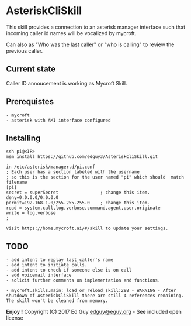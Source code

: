 # AsteriskCliSkill 

This skill provides a connection to an asterisk manager interface such 
that incoming caller id names will be vocalized by mycroft. 

Can also as "Who was the last caller" or "who is calling" to review the previous caller. 


## Current state

Caller ID annoucement is working as Mycroft Skill.


## Prerequistes

    - mycroft
    - asterisk with AMI interface configured 

## Installing

    ssh pi@<IP>
    msm install https://github.com/edguy3/AsteriskCliSkill.git

    in /etc/asterisk/manager.d/pi.conf 
    ; Each user has a section labeled with the username
    ; so this is the section for the user named "pi" which should  match filename
    [pi]
    secret = superSecret                ; change this item. 
    deny=0.0.0.0/0.0.0.0
    permit=192.168.1.0/255.255.255.0    ; change this item.
    read = system,call,log,verbose,command,agent,user,originate
    write = log,verbose
    ; 
    
    Visit https://home.mycroft.ai/#/skill to update your settings. 



## TODO

    - add intent to replay last caller's name
    - add intent to initiate calls. 
    - add intent to check if someone else is on call
    - add voicemail interface 
    - solicit further comments on implementation and functions. 

    - mycroft.skills.main:_load_or_reload_skill:288 - WARNING - After shutdown of AsteriskCliSkill there are still 4 references remaining. The skill won't be cleaned from memory.



**Enjoy !**  Copyright (C) 2017 Ed Guy <edguy@eguy.org> - See included open license
